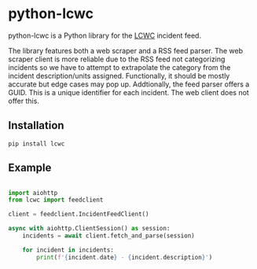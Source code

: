 # python-lcwc

python-lcwc is a Python library for the [LCWC](https://www.lcwc911.us/live-incident-list) incident feed.

The library features both a web scraper and a RSS feed parser. The web scraper client is more reliable due to the RSS feed not categorizing incidents so we have to attempt to extrapolate the category from the incident description/units assigned. Functionally, it should be mostly accurate but edge cases may pop up. Addtionally, the feed parser offers a GUID. This is a unique identifier for each incident. The web client does not offer this.

## Installation

    pip install lcwc

## Example

```python

import aiohttp
from lcwc import feedclient

client = feedclient.IncidentFeedClient()

async with aiohttp.ClientSession() as session:
    incidents = await client.fetch_and_parse(session)

    for incident in incidents:
        print(f'{incident.date} - {incident.description}')
```